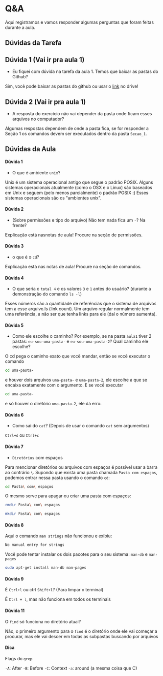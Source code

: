 # Q&A

Aqui registramos e vamos responder algumas perguntas que foram feitas durante a aula.

## Dúvidas da Tarefa

## Dúvida 1 (Vai ir pra aula 1)

- Eu fiquei com dúvida na tarefa da aula 1. Temos que baixar as pastas do Github?

Sim, você pode baixar as pastas do github ou usar o [link](https://drive.google.com/file/d/196e2t537wh2Y1hQGgZcsBM7UpEsoahuK/view?usp=sharing) no drive!

## Dúvida 2 (Vai ir pra aula 1)

- A resposta do exercício não vai depender da pasta onde ficam esses arquivos no computador?

Algumas respostas dependem de onde a pasta fica, se for responder a Seção 1 os comandos devem ser executados dentro da pasta `Secao_1`.

## Dúvidas da Aula

#### Dúvida 1

- O que é ambiente `unix`?

Unix é um sistema operacional antigo que segue o padrão POSIX. Alguns sistemas operacionais atualmente (como o OSX e o Linux) são baseados em Unix e seguem (pelo menos parcialmente) o padrão POSIX :) Esses sistemas operacionais são os "ambientes unix".

#### Dúvida 2

- (Sobre permissões e tipo do arquivo) Não tem nada fica um `-`? Na frente?

Explicação está nasnotas de aula! Procure na seção de permissões.

#### Dúvida 3

- o que é o `cd`?

Explicação está nas notas de aula! Procure na seção de comandos.

#### Dúvida 4

- O que seria o `total 4` e os valores `3` e `1` antes do usuário? (durante a demonstração do comando `ls -l`)

Esses números são a quantidade de referências que o sistema de arquivos tem a esse arquivo.ls (link count). Um arquivo regular normalmente tem uma referência, a não ser que tenha links para ele (daí o número aumenta).

#### Dúvida 5

- Como ele escolhe o caminho? Por exemplo, se na pasta `aula1` tiver 2 pastas: `eu-sou-uma-pasta-` e `eu-sou-uma-pasta-2`? Qual caminho ele escolhe?

O cd pega o caminho exato que você mandar, então se você executar o comando
```sh
cd uma-pasta-
```
e houver dois arquivos `uma-pasta-` e `uma-pasta-2`, ele escolhe a que se encaixa exatamente com o argumento. E se você executar 
```sh
cd uma-pasta-
```
e só houver o diretório `uma-pasta-2`, ele dá erro.

#### Dúvida 6

- Como sai do `cat`? (Depois de usar o comando `cat` sem argumentos)

`Ctrl+d` ou `Ctrl+c`

#### Dúvida 7

- `Diretórios` com espaços

Para mencionar diretórios ou arquivos com espaços é possível usar a barra ao contrário `\`.
Supondo que exista uma pasta chamada `Pasta com espaços`, podemos entrar nessa pasta usando o comando `cd`:


```sh
cd Pasta\ com\ espaços
```

O mesmo serve para apagar ou criar uma pasta com espaços:

```sh
rmdir Pasta\ com\ espaços
```

```sh
mkdir Pasta\ com\ espaços
```

#### Dúvida 8

Aqui o comando `man strings` não funcionou e exibiu:

```sh
No manual entry for strings
```

Você pode tentar instalar os dois pacotes para o seu sistema: `man-db` e `man-pages`

```sh
sudo apt-get install man-db man-pages
```

#### Dúvida 9

É `Ctrl+l` ou ctrl `Shift+l`? (Para limpar o terminal)

É `Ctrl + l`, mas não funciona em todos os terminais

#### Dúvida 11

O `find` só funciona no diretório atual?

Não, o primeiro argumento para o `find` é o diretório onde ele vai começar a procurar, mas ele vai descer em todas as subpastas buscando por arquivos

#### Dica

Flags do `grep`

`-A`: After
`-B`: Before
`-C`: Context
`-a`: around (a mesma coisa que C)

